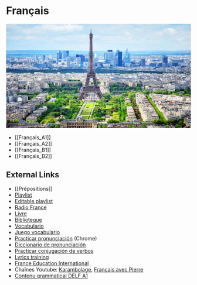 # Français

![](attachments/Pasted%20image%2020240227233546.png)

- [[Français_A1]]
- [[Français_A2]]
- [[Français_B1]]
- [[Français_B2]]

## External Links

- [[Prépositions]]
- [Playlist](https://open.spotify.com/playlist/1gGHZrRIYDFAdoPsWrL53G?si=2c4f7521d9174e87)
- [Editable playlist](https://open.spotify.com/playlist/1gGHZrRIYDFAdoPsWrL53G?si=913249e923e745cb&pt=4ee203dba2d9078ac54f26a17d0b7815)
- [Radio France](https://www.radiofrance.fr)
- [Livre](https://drive.google.com/drive/folders/18EQ62SsC42tsSqfvpflXn__v4A198yhN)
- [Biblioteque](https://francophoniedesameriques.com/vos-services/outils/bibliotheque-des-ameriques)
- [Vocabulario](https://www.languageguide.org/french/vocabulary/)
- [Juego vocabulario](https://babadum.com)
- [Practicar pronunciación](https://voicenotebook.com/prononce.php) (Chrome)
- [Diccionario de pronunciación](https://forvo.com)
- [Practicar conjugación de verbos](https://www.cestfacile.eu/fr/verbes/pratiquer/temps.html#11:avoir/1)
- [Lyrics training](https://lyricstraining.com)
- [France Education International](https://www.france-education-international.fr)
- Chaînes Youtube: [Karambolage](https://www.youtube.com/@karambolagefr), [Français avec Pierre](https://www.youtube.com/@FrancaisavecPierre)
- [Contenu grammatical DELF A1](https://apprendslefrancais.wordpress.com/contenu-grammatical-delf-a1/)




